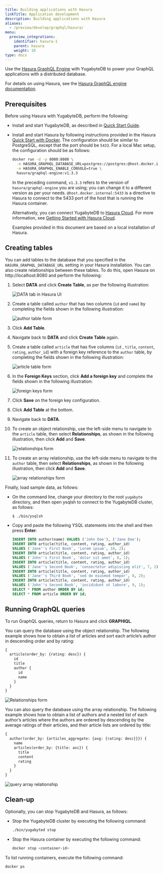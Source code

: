 ```yaml
---
title: Building applications with Hasura
linkTitle: Application development
description: Building applications with Hasura
aliases:
  - /preview/develop/graphql/hasura/
menu:
  preview_integrations:
    identifier: hasura-1
    parent: hasura
    weight: 10
type: docs
---
```


Use the [Hasura GraphQL Engine](https://hasura.io) with YugabyteDB to power your GraphQL applications with a distributed  database.

For details on using Hasura, see the [Hasura GraphQL engine documentation](https://docs.hasura.io).

## Prerequisites

Before using Hasura with YugabyteDB, perform the following:

- Install and start YugabyteDB, as described in [Quick Start Guide](/preview/quick-start/macos/).

- Install and start Hasura by following instructions provided in the Hasura [Quick Start with Docker](https://hasura.io/docs/latest/graphql/core/deployment/deployment-guides/docker.html). The configuration should be similar to PostgreSQL, except that the port should be `5433`. For a local Mac setup, the configuration should be as follows:

  ```sh
  docker run -d -p 8080:8080 \
    -e HASURA_GRAPHQL_DATABASE_URL=postgres://postgres:@host.docker.internal:5433/yugabyte \
    -e HASURA_GRAPHQL_ENABLE_CONSOLE=true \
    hasura/graphql-engine:v1.3.3
  ```

  In the preceding command, `v1.3.3` refers to the version of `hasura/graphql-engine` you are using; you can change it to a different version as per your needs. `@host.docker.internal:5433` is a directive to Hasura to connect to the 5433 port of the host that is running the Hasura container.

  Alternatively, you can connect YugabyteDB to [Hasura Cloud](https://cloud.hasura.io/). For more information, see [Getting Started with Hasura Cloud](https://hasura.io/docs/latest/graphql/cloud/getting-started/index.html).

  Examples provided in this document are based on a local installation of Hasura.

## Creating tables

You can add tables to the database that you specified in the `HASURA_GRAPHQL_DATABASE_URL` setting in your Hasura installation. You can also create relationships between these tables. To do this, open Hasura on http://localhost:8080 and perform the following:

1. Select **DATA** and click **Create Table**, as per the following illustration:

    ![DATA tab in Hasura UI](/images/develop/graphql/hasura/data-tab.png)

2. Create a table called `author` that has two columns (`id` and `name`) by completing the fields shown in the following illustration:

    ![author table form](/images/develop/graphql/hasura/author-table.png)

3. Click **Add Table**.

4. Navigate back to **DATA** and click **Create Table** again.

5. Create a table called `article` that has five columns (`id` , `title`, `content`, `rating`, `author_id`) with a foreign key reference to the `author` table, by completing the fields shown in the following illustration:

    ![article table form](/images/develop/graphql/hasura/article-table.png)

6. In the **Foreign Keys** section, click **Add a foreign key** and complete the fields shown in the following illustration:

    ![foreign keys form](/images/develop/graphql/hasura/foreign-keys.png)

7. Click **Save** on the foreign key configuration.

8. Click **Add Table** at the bottom.

9. Navigate back to **DATA**.

10. To create an object relationship, use the left-side menu to navigate to the `article` table, then select **Relationships**, as shown in the following illustration, then click **Add** and **Save**.

    ![relationships form](/images/develop/graphql/hasura/relationships.png)

11. To create an array relationship, use the left-side menu to navigate to the `author` table, then select **Relationships**, as shown in the following illustration, then click **Add** and **Save**.

    ![array relationships form](/images/develop/graphql/hasura/relationship-array.png)

Finally, load sample data, as follows:

- On the command line, change your directory to the root `yugabyte` directory, and then open ysqlsh to connect to the YugabyteDB cluster, as follows:

  ```sh
  $ ./bin/ysqlsh
  ```

- Copy and paste the following YSQL statements into the shell and then press **Enter**:

  ```sql
  INSERT INTO author(name) VALUES ('John Doe'), ('Jane Doe');
  INSERT INTO article(title, content, rating, author_id)
  VALUES ('Jane''s First Book', 'Lorem ipsum', 10, 2);
  INSERT INTO article(title, content, rating, author_id)
  VALUES ('John''s First Book', 'dolor sit amet', 8, 1);
  INSERT INTO article(title, content, rating, author_id)
  VALUES ('Jane''s Second Book', 'consectetur adipiscing elit', 7, 2);
  INSERT INTO article(title, content, rating, author_id)
  VALUES ('Jane''s Third Book', 'sed do eiusmod tempor', 8, 2);
  INSERT INTO article(title, content, rating, author_id)
  VALUES ('John''s Second Book', 'incididunt ut labore', 9, 1);
  SELECT * FROM author ORDER BY id;
  SELECT * FROM article ORDER BY id;
  ```

## Running GraphQL queries

To run GraphQL queries, return to Hasura and click **GRAPHIQL**.

You can query the database using the object relationship. The following example shows how to obtain a list of articles and sort each article’s author in descending order and by rating:

```graphql
{
  article(order_by: {rating: desc}) {
    id
    title
    author {
      id
      name
    }
  }
}
```

![Relationships form](/images/develop/graphql/hasura/query-relationship-object.png)

You can also query the database using the array relationship. The following example shows how to obtain a list of authors and a nested list of each author’s articles where the authors are ordered by descending by the average ratings of their articles, and their article lists are ordered by title:

 ```graphql
 {
   author(order_by: {articles_aggregate: {avg: {rating: desc}}}) {
     name
     articles(order_by: {title: asc}) {
       title
       content
       rating
     }
   }
 }
 ```

![query array relationship](/images/develop/graphql/hasura/query-relationship-array.png)

## Clean-up

Optionally, you can stop YugabyteDB and Hasura, as follows:

- Stop the YugabyteDB cluster by executing the following command:

  ```sh
  ./bin/yugabyted stop
  ```

- Stop the Hasura container by executing the following command:

  ```sh
  docker stop <container-id>
  ```

To list running containers, execute the following command:

```sh
docker ps
```
